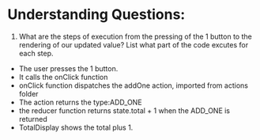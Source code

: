 # Understanding Questions:

1. What are the steps of execution from the pressing of the 1 button to the rendering of our updated value? List what part of the code excutes for each step.

- The user presses the 1 button.
- It calls the onClick function
- onClick function dispatches the addOne action, imported from actions folder
- The action returns the type:ADD_ONE
- the reducer function returns state.total + 1 when the ADD_ONE is returned
- TotalDisplay shows the total plus 1.

